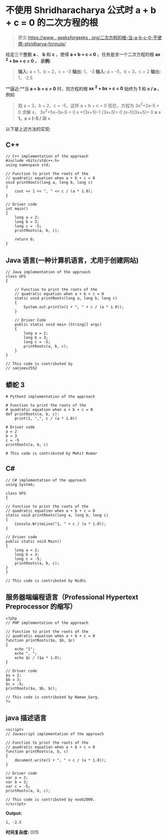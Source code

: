 # 不使用 Shridharacharya 公式时 a + b + c = 0 的二次方程的根

> 原文:[https://www . geeksforgeeks . org/二次方程的根-当-a-b-c-0-不使用-shridharya-formula/](https://www.geeksforgeeks.org/roots-of-the-quadratic-equation-when-a-b-c-0-without-using-shridharacharya-formula/)

给定三个整数 **a** 、 **b** 和 **c** ，使得 **a + b + c = 0** 。任务是求一个二次方程的根 **ax <sup>2</sup> + bx + c = 0** 。
**示例:**

> **输入:** a = 1，b = 2，c = -3
> **输出:** 1，-3
> **输入:** a = -5，b = 3，c = 2
> **输出:** 1，-2.5

**逼近:**当 **a + b + c = 0** 时，则方程的根 **ax <sup>2</sup> + bx + c = 0** 始终为 **1** 和 **c / a** 。
例如

> 取 a = 3，b = 2，c = -5，这样 a + b + c = 0
> 现在，方程为 3x<sup>2</sup>+2x–5 = 0
> 求解 x，
> 3x<sup>2</sup>+5x–3x–5 = 0
> x *(3x+5)-1 *(3x+5)= 0
> (x–1)*(3x+5)= 0
> **x = 1，x = (-5 / 3) =**

以下是上述方法的实现:

## C++

```
// C++ implementation of the approach
#include <bits/stdc++.h>
using namespace std;

// Function to print the roots of the
// quadratic equation when a + b + c = 0
void printRoots(long a, long b, long c)
{
    cout << 1 << ", " << c / (a * 1.0);
}

// Driver code
int main()
{
    long a = 2;
    long b = 3;
    long c = -5;
    printRoots(a, b, c);

    return 0;
}
```

## Java 语言(一种计算机语言，尤用于创建网站)

```
// Java implementation of the approach
class GFG
{

    // Function to print the roots of the
    // quadratic equation when a + b + c = 0
    static void printRoots(long a, long b, long c)
    {
        System.out.println(1 + ", " + c / (a * 1.0));
    }

    // Driver Code
    public static void main (String[] args)
    {
        long a = 2;
        long b = 3;
        long c = -5;
        printRoots(a, b, c);
    }
}

// This code is contributed by
// sanjeev2552
```

## 蟒蛇 3

```
# Python3 implementation of the approach

# Function to print the roots of the
# quadratic equation when a + b + c = 0
def printRoots(a, b, c):
    print(1, ",", c / (a * 1.0))

# Driver code
a = 2
b = 3
c = -5
printRoots(a, b, c)

# This code is contributed by Mohit Kumar
```

## C#

```
// C# implementation of the approach
using System;

class GFG
{

// Function to print the roots of the
// quadratic equation when a + b + c = 0
static void printRoots(long a, long b, long c)
{
    Console.WriteLine("1, " + c / (a * 1.0));
}

// Driver code
public static void Main()
{
    long a = 2;
    long b = 3;
    long c = -5;
    printRoots(a, b, c);
}
}

// This code is contributed by Nidhi
```

## 服务器端编程语言（Professional Hypertext Preprocessor 的缩写）

```
<?php
// PHP implementation of the approach

// Function to print the roots of the
// quadratic equation when a + b + c = 0
function printRoots($a, $b, $c)
{
    echo "1";
    echo ", ";
    echo $c / ($a * 1.0);
}

// Driver code
$a = 2;
$b = 3;
$c = -5;
printRoots($a, $b, $c);

// This code is contributed by Naman_Garg.
?>
```

## java 描述语言

```
<script>
// Javascript implementation of the approach

// Function to print the roots of the
// quadratic equation when a + b + c = 0
function printRoots(a, b, c)
{
    document.write(1 + ", " + c / (a * 1.0));
}

// Driver code
var a = 2;
var b = 3;
var c = -5;
printRoots(a, b, c);

// This code is contributed by noob2000.
</script>
```

**Output:** 

```
1, -2.5
```

**时间复杂度:** O(1)